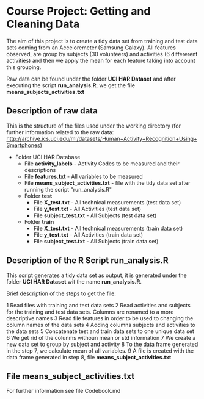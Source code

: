 # Course Project: Getting and Cleaning Data

The aim of this project is to create a tidy data set from training and test data sets coming from an Acceloremeter (Samsung Galaxy). All features observed, are group by subjects (30 volunteers) and activities (6 differerent activities) and then we apply the mean for each feature taking into account this grouping.

Raw data can be found under the folder **UCI HAR Dataset** and after executing the script **run_analysis.R**, we get the file
**means_subjects_activities.txt**

## Description of raw data

This is the structure of the files used under the working directory (for further information related to the raw data: http://archive.ics.uci.edu/ml/datasets/Human+Activity+Recognition+Using+Smartphones)

* Folder UCI HAR Database
  * File **activity_labels** - Activity Codes to be measured and their descriptions
  * File **features.txt** - All variables to be measured
  * File **means_subject_activities.txt** - file with the tidy data set after running the script "run_analysis.R"
  * Folder **test**
      * File **X_test.txt** - All technical measurements (test data set)
      * File **y_test.txt** - All Activities (test data set)
      * File **subject_test.txt** - All Subjects (test data set)
  * Folder **train**
      * File **X_test.txt** - All technical measurements (train data set)
      * File **y_test.txt** - All Activities (train data set)
      * File **subject_test.txt** -  All Subjects (train data set)
  
## Description of the R Script **run_analysis.R**

This script generates a tidy data set as output, it is generated under the folder **UCI HAR Dataset** wit the name **run_analysis.R**.

Brief description of the steps to get the file:

1 Read files with training and test data sets
2 Read activities and subjects for the training and test data sets. Columns are renamed to a more descriptive names
3 Read file features in order to be used to changing the column names of the data sets
4 Adding columns subjects and activities to the data sets
5 Concatenate test and train data sets to one unique data set
6 We get rid of the colunms withoun mean or std information
7 We create a new data set to group by subject and activity
8 To the data frame generated in the step 7, we calculate mean of all variables.
9 A file is created with the data frame generated in step 8, file **means_subject_activities.txt**

## File **means_subject_activities.txt**

For further information see file Codebook.md
